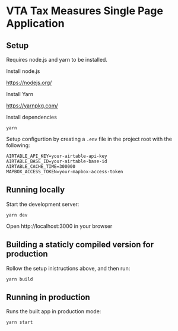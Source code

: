 # VTA Tax Measures Single Page Application

## Setup

Requires node.js and yarn to be installed.

Install node.js

https://nodejs.org/

Install Yarn

https://yarnpkg.com/

Install dependencies

    yarn

Setup configurtion by  creating a `.env` file in the project root with the following:

    AIRTABLE_API_KEY=your-airtable-api-key
    AIRTABLE_BASE_ID=your-airtable-base-id
    AIRTABLE_CACHE_TIME=300000
    MAPBOX_ACCESS_TOKEN=your-mapbox-access-token

## Running locally

Start the development server:

    yarn dev

Open http://localhost:3000 in your browser
    
## Building a staticly compiled version for production

Rollow the setup inistructions above, and then run:

    yarn build

## Running in production

Runs the built app in production mode:

    yarn start
    